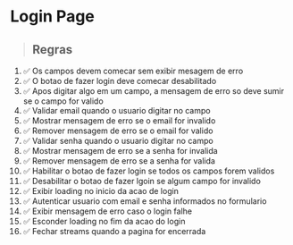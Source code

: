 # Login Page

> ## Regras

1. ✅ Os campos devem comecar sem exibir mesagem de erro
2. ✅ O botao de fazer login deve comecar desabilitado
3. ✅ Apos digitar algo em um campo, a mensagem de erro so deve sumir se o campo for valido
4. ✅ Validar email quando o usuario digitar no campo
5. ✅ Mostrar mensagem de erro se o email for invalido
6. ✅ Remover mensagem de erro se o email for valido
7. ✅ Validar senha quando o usuario digitar no campo
8. ✅ Mostrar mensagem de erro se a senha for invalida
9. ✅ Remover mensagem de erro se a senha for valida
10. ✅ Habilitar o botao de fazer login se todos os campos forem validos
11. ✅ Desabilitar o botao de fazer lgoin se algum campo for invalido
12. ✅ Exibir loading no inicio da acao de login
13. ✅ Autenticar usuario com email e senha informados no formulario
14. ✅ Exibir mensagem de erro caso o login falhe
15. ✅ Esconder loading no fim da acao do login
16. ✅ Fechar streams quando a pagina for encerrada
